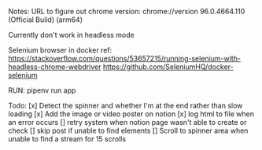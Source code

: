 Notes:
URL to figure out chrome version: chrome://version
96.0.4664.110 (Official Build) (arm64)

Currently don't work in headless mode

Selenium browser in docker ref:
https://stackoverflow.com/questions/53657215/running-selenium-with-headless-chrome-webdriver
https://github.com/SeleniumHQ/docker-selenium


RUN:
pipenv run app


Todo:
[x] Detect the spinner and whether I'm at the end rather than slow loading
[x] Add the image or video poster on notion 
[x] log html to file when an error occurs
[] retry system when notion page wasn't able to create or check
[] skip post if unable to find elements
[] Scroll to spinner area when unable to find a stream for 15 scrolls